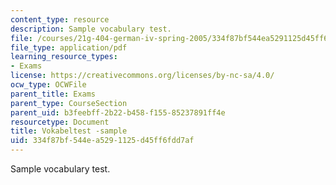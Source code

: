 ```yaml
---
content_type: resource
description: Sample vocabulary test.
file: /courses/21g-404-german-iv-spring-2005/334f87bf544ea5291125d45ff6fdd7af_MIT21G_404S05_vokabeltstsa.pdf
file_type: application/pdf
learning_resource_types:
- Exams
license: https://creativecommons.org/licenses/by-nc-sa/4.0/
ocw_type: OCWFile
parent_title: Exams
parent_type: CourseSection
parent_uid: b3feebff-2b22-b458-f155-85237891ff4e
resourcetype: Document
title: Vokabeltest -sample
uid: 334f87bf-544e-a529-1125-d45ff6fdd7af
---
```

Sample vocabulary test.